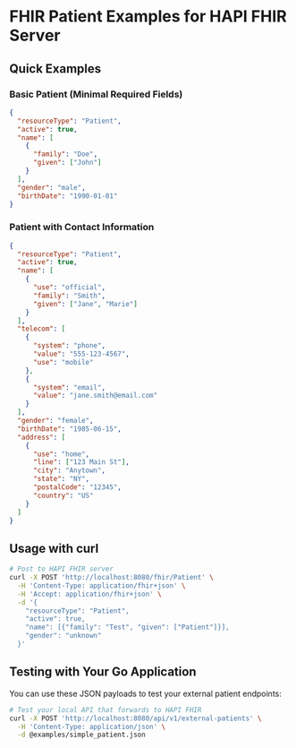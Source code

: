 # FHIR Patient Examples for HAPI FHIR Server

## Quick Examples

### Basic Patient (Minimal Required Fields)
```json
{
  "resourceType": "Patient",
  "active": true,
  "name": [
    {
      "family": "Doe",
      "given": ["John"]
    }
  ],
  "gender": "male",
  "birthDate": "1990-01-01"
}
```

### Patient with Contact Information
```json
{
  "resourceType": "Patient",
  "active": true,
  "name": [
    {
      "use": "official",
      "family": "Smith",
      "given": ["Jane", "Marie"]
    }
  ],
  "telecom": [
    {
      "system": "phone",
      "value": "555-123-4567",
      "use": "mobile"
    },
    {
      "system": "email",
      "value": "jane.smith@email.com"
    }
  ],
  "gender": "female",
  "birthDate": "1985-06-15",
  "address": [
    {
      "use": "home",
      "line": ["123 Main St"],
      "city": "Anytown",
      "state": "NY",
      "postalCode": "12345",
      "country": "US"
    }
  ]
}
```

## Usage with curl

```bash
# Post to HAPI FHIR server
curl -X POST 'http://localhost:8080/fhir/Patient' \
  -H 'Content-Type: application/fhir+json' \
  -H 'Accept: application/fhir+json' \
  -d '{
    "resourceType": "Patient",
    "active": true,
    "name": [{"family": "Test", "given": ["Patient"]}],
    "gender": "unknown"
  }'
```

## Testing with Your Go Application

You can use these JSON payloads to test your external patient endpoints:

```bash
# Test your local API that forwards to HAPI FHIR
curl -X POST 'http://localhost:8080/api/v1/external-patients' \
  -H 'Content-Type: application/json' \
  -d @examples/simple_patient.json
```
